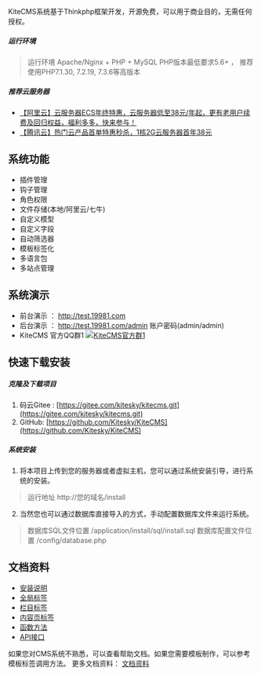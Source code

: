KiteCMS系统基于Thinkphp框架开发，开源免费，可以用于商业目的，无需任何授权。

##### 运行环境
> 运行环境 Apache/Nginx + PHP + MySQL
> PHP版本最低要求5.6+ ， 推荐使用PHP7.1.30, 7.2.19, 7.3.6等高版本

##### 推荐云服务器
*  [【阿里云】云服务器ECS年终特惠，云服务器低至38元/年起，更有老用户续费及回归权益，福利多多，快来参与！](https://www.aliyun.com/daily-act/ecs/fy22-12-yure?userCode=m5ak59ow)
*  [【腾讯云】热门云产品首单特惠秒杀，1核2G云服务器首年38元 ](https://curl.qcloud.com/Ixshi9cI)

## 系统功能
*   插件管理
*   钩子管理
*   角色权限
*   文件存储(本地/阿里云/七牛)
*   自定义模型
*   自定义字段
*   自动筛选器
*   模板标签化
*   多语言包
*   多站点管理

## 系统演示
* 前台演示 ： http://test.19981.com
* 后台演示 ： http://test.19981.com/admin 账户密码(admin/admin)
* KiteCMS 官方QQ群1 <a target="_blank" href="//shang.qq.com/wpa/qunwpa?idkey=de88dc365d54d2002d37daf2335b27ae39e139a0b7f877f38c94405b293a458a"><img border="0" src="//pub.idqqimg.com/wpa/images/group.png" alt="KiteCMS官方群1" title="KiteCMS官方群1"></a>

## 快速下载安装
##### 克隆及下载项目
1. 码云Gitee : [https://gitee.com/kitesky/kitecms.git](https://gitee.com/kitesky/kitecms.git)
2. GitHub: [https://github.com/Kitesky/KiteCMS](https://github.com/Kitesky/KiteCMS)

##### 系统安装
1. 将本项目上传到您的服务器或者虚拟主机，您可以通过系统安装引导，进行系统的安装。
> 运行地址 http://您的域名/install

2. 当然您也可以通过数据库直接导入的方式，手动配置数据库文件来运行系统。
> 数据库SQL文件位置  /application/install/sql/install.sql
> 数据库配置文件位置 /config/database.php

## 文档资料
*   [安装说明](https://www.kancloud.cn/kite/book/1136594)
*   [全局标签](https://www.kancloud.cn/kite/book/710856)
*   [栏目标签](https://www.kancloud.cn/kite/book/710866)
*   [内容页标签](https://www.kancloud.cn/kite/book/710871)
*   [函数方法](https://www.kancloud.cn/kite/book/710878)
*   [API接口](https://www.kancloud.cn/kite/book/710882)

如果您对CMS系统不熟悉，可以查看帮助文档。如果您需要模板制作，可以参考模板标签调用方法。
更多文档资料： [文档资料](https://www.kancloud.cn/kite/book/1136594)
